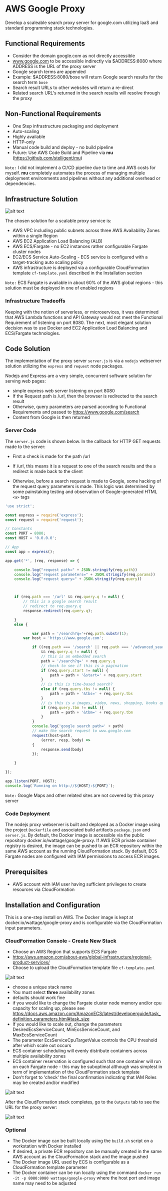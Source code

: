 # AWS Google Proxy
Develop a scaleable search proxy server for google.com utilizing IaaS and standard programming stack technologies.
## Functional Requirements
- Consider the domain google.com as not directly accessible
- www.google.com to be accessible indirectly via $ADDRESS:8080 where ADDRESS is the URL of the proxy server
- Google search terms are appended
- Example: $ADDRESS:8080/bose will return Google search results for the search term `bose`
- Search result URLs to other websites will return a re-direct
- Related search URL's returned in the search results will resolve through the proxy

## Non-Functional Requirements

- One Step infrastructure packaging and deployment
- Auto-scaling
- Highly available
- HTTP-only
- Manual code build and deploy - no build pipeline
- Future: Use AWS Code Build and Pipeline via **mu** (https://github.com/stelligent/mu)

`Note:` I did not implement a CI/CD pipeline due to time and AWS costs for myself.  **mu** completely automates the process of managing multiple deployment environments and pipelines without any additional overhead or dependencies.

## Infrastructure Solution
![alt text](https://github.com/pfriedland/aws-google-proxy/blob/master/google-proxy-blueprint.png)

The chosen solution for a scalable proxy service is:
- AWS VPC including public subnets across three AWS Availability Zones within a single Region
- AWS EC2 Application Load Balancing (ALB)
- AWS ECS/Fargate - no EC2 instances rather configurable Fargate cluster nodes
- EC2/ECS Service Auto-Scaling - ECS service is configured with a target-tracking auto scaling policy
- AWS infrastructure is deployed via a configurable CloudFormation template `cf-template.yaml` described in the Installation section

`Note:` ECS Fargate is available in about 60% of the AWS global regions - this solution must be deployed in one of enabled regions
### Infrastructure Tradeoffs
Keeping with the notion of serverless, or microservices, it was determined that AWS Lambda functions and API Gateway would not meet the Functional Requirement of listening on port 8080.   The next, most elegant solution decision was to use Docker and EC2 Application Load Balancing and ECS/Fargate technologies.


## Code Solution

The implementation of the proxy server `server.js` is via a `nodejs` webserver solution utilizing the `express` and `request` node packages.

Nodejs and Express are a very simple, concurrent software solution for serving web pages:
- simple express web server listening on port 8080
- If the Request path is /url, then the browser is redirected to the search result
- Otherwise, query parameters are parsed according to Functional Requirements and passed to https://www.google.com/search
- Content from Google is then returned

### Server Code
The `server.js` code is shown below.
In the callback for HTTP GET requests made to the server:
- First a check is made for the path /url
- If /url, this means it is a request to one of the search results and the a redirect is made back to the client

- Otherwise, before a search request is made to Google, some hacking of the request query parameters is made.  This logic was determined by some painstaking testing and observation of Google-generated HTML `<a>` tags

``` javascript
'use strict';

const express = require('express');
const request = require('request');

// Constants
const PORT = 8080;
const HOST = '0.0.0.0';

// App
const app = express();

app.get('*', (req, response) => {

	console.log("request path=" + JSON.stringify(req.path))
    console.log("request parameters=" + JSON.stringify(req.params))
    console.log("request query=" + JSON.stringify(req.query))



  	if (req.path === '/url' && req.query.q != null) {
  		// this is a google search result
  		// redirect to req.query.q
  		response.redirect(req.query.q);

  	}
  	else {

			var path = '/search?q='+req.path.substr(1);
	   	var host = 'https://www.google.com';

			if ((req.path === '/search' || req.path === '/advanced_search')
				&& req.query.q != null) {
			  	// this is an embedded search
			  	path = '/search?q=' + req.query.q
			  	// check to see if this is a pagination
			  	if (req.query.start != null) {
			  		path = path + '&start=' + req.query.start
			  	}
				// is this is time-based search?
				else if (req.query.tbs != null) {
					path = path + '&tbs=' + req.query.tbs
				}
				// is this is a images, video, news, shopping, books query?
				if (req.query.tbm != null ){
					path = path + '&tbm=' + req.query.tbm
				}
			}
		 	console.log('google search path=' + path)
			// make the search request to www.google.com
			request(host+path,
				(error, resp, body) =>
			{
			    response.send(body)
			});

  	}

});

app.listen(PORT, HOST);
console.log(`Running on http://${HOST}:${PORT}`);
```
`Note:` Google Maps and other related sites are not covered by this proxy server

### Code Deployment
The nodejs proxy webserver is built and deployed as a Docker image using the project `Dockerfile` and associated build artifacts `package.json` and `server.js`. By default, the Docker image is accessible via the public repository docker.io/wattage/google-proxy.  If AWS ECR private container registry is desired, the image can be pushed to an ECR repository within the same AWS account as the running CloudFormation stack.  By default, ECS Fargate nodes are configured with IAM permissions to access ECR images.


## Prerequisites
- AWS account with IAM user having sufficient privileges to create resources via CloudFormation

## Installation and Configuration
This is a one-step install on AWS.  The Docker image is kept at docker.io/wattage/google-proxy and is configurable via the CloudFormation input parameters.

### CloudFormation Console - Create New Stack
- Choose an AWS Region that supports ECS Fargate
- https://aws.amazon.com/about-aws/global-infrastructure/regional-product-services/
- Choose to upload the CloudFormation template file `cf-template.yaml`

![alt text](https://github.com/pfriedland/aws-google-proxy/blob/master/cloudformation-template-parameters.png)

- choose a unique stack name
- You must select **three** availability zones
- defaults should work fine
- if you would like to change the Fargate cluster node memory and/or cpu capacity for scaling up, please see https://docs.aws.amazon.com/AmazonECS/latest/developerguide/task_definition_parameters.html#task_size
- If you would like to scale out, change the parameters DesiredEcsServiceCount, MinEcsServiceCount, and MaxEcsServiceCount
- The parameter EcsServiceCpuTargetValue controls the CPU threshold after which scale out occurs
- ECS container scheduling will evenly distribute containers across multiple availability zones
- ECS container reservation is configured such that one container will run on each Fargate node - this may be suboptimal although was simplest in term of implementation of the CloudFormation stack template
- Don't forget to 'check' the final confirmation indicating that IAM Roles may be created and/or modified

![alt text](https://github.com/pfriedland/aws-google-proxy/blob/master/cloudformation-template-capabilities.png)


After the CloudFormation stack completes, go to the `Outputs` tab to see the URL for the proxy server:


![alt text](https://github.com/pfriedland/aws-google-proxy/blob/master/cloudformation-stack-outputs.png)

### Optional
- The Docker image can be built locally using the `build.sh` script on a workstation with Docker installed
- If desired, a private ECR repository can be manually created in the same AWS account as the CloudFormation stack and the image pushed
- The Docker image URL used by ECS is configurable as a CloudFormation template parameter
- The Docker container can be run locally using the command `docker run -it -p 8080:8080 wattage/google-proxy` where the host port and image name may need to be adjusted
